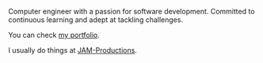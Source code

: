 Computer engineer with a passion for software development. Committed to continuous learning and adept at tackling challenges.

You can check [my portfolio](https://jorbush-software.vercel.app).

I usually do things at [JAM-Productions](https://github.com/JAM-Productions).
